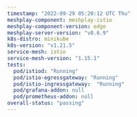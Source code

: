 ```yaml
---
timestamp: "2022-09-29 05:20:12 UTC Thu"
meshplay-component: meshplay-istio
meshplay-component-version: edge
meshplay-server-version: "v0.6.9"
k8s-distro: minikube
k8s-version: "v1.21.5"
service-mesh: istio
service-mesh-version: "1.15.1"
tests:
  pod/istiod: "Running"
  pod/istio-egressgateway: "Running"
  pod/istio-ingressgateway:  "Running"
  pod/grafana-addon: null
  pod/prometheus-addon: null
overall-status: "passing"
---
```

